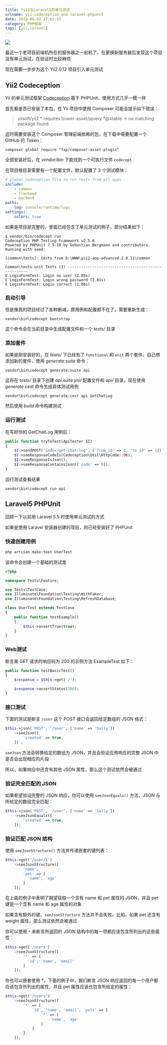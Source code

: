 ```yaml
---
title: Yii2与Laravel5的单元测试
urlname: yii-codeception-and-laravel-phpunit
date: 2019-08-02 17:03:53
category: PHP框架
tags: [yii,laravel]
---
```


![](https://cdn.jsdelivr.net/gh/liluoao/cdn@0.0.4/image/codeception.png)

最近一个老项目前端机所在的服务器之一宕机了，在更换新服务器后发现这个项目没有单元测试，在验证时比较麻烦

现在需要一步步为这个 Yii2.0.12 项目引入单元测试

<!-- more -->

## Yii2 Codeception

Yii 的单元测试框架 [Codeception](https://codeception.com/for/yii) 基于 PHPUnit，使用方式几乎一模一样

首先看是否已安装了本包，在 Yii 项目中使用 Composer 可能会提示如下错误：

> yiisoft/yii2 * requires bower-asset/jquery *@stable -> no matching package found.

这时需要安装这个 Composer 管理前端依赖的包，在下载中需要配置一个 GitHub 的 Token：

```
composer global require "fxp/composer-asset-plugin"
```

全部安装好后，在 *vendor/bin* 下能找到一个可执行文件 `codecept`

在项目根目录需要有一个配置文件，默认配置了 3 个测试模块：

```yml codeception.yml
# global codeception file to run tests from all apps
include:
    - common
    - frontend
    - backend
paths:
    log: console/runtime/logs
settings:
    colors: true
```

如果是项目是完整的，里面已经包含了单元测试的例子，部分结果如下：

```
$ vendor/bin/codecept run
Codeception PHP Testing Framework v2.5.6
Powered by PHPUnit 7.5.18 by Sebastian Bergmann and contributors.
Running with seed:

[common\tests]: tests from D:\WWW\yii2-app-advanced-2.0.11\common

Common\tests.unit Tests (3) ----------------------------------------------------
E LoginFormTest: Login no user (2.89s)
E LoginFormTest: Login wrong password (2.01s)
E LoginFormTest: Login correct (2.00s)
```

### 启动引导

但是像我的项目经过了各种删减，原用例和配置都不在了，需要重新生成：

```
vendor\bin\codecept bootstrap
```

这个命令会在当前目录中生成配置文件和一个 *tests/* 目录

### 添加套件

如果是刚安装好的，在 *tests/* 下已经有了 `functional` 和 `unit` 两个套件。自己想添加新的套件，使用 *generate:suite* 命令：

```
vendor\bin\codecept generate:suite api
```

这将在 *tests/* 目录下创建 *api.suite.yml* 配置文件和 *api/* 目录，现在使用 *generate:cest* 命令生成具体测试用例

```
vendor\bin\codecept generate:cest api GetChatLog
```

然后使用 *build* 命令构建测试

### 运行测试

在写好你的 GetChatLog 用例后：

```php
public function tryToTest(ApiTester $I)
{
    $I->sendPOST('index/get-chat-log', ['from_id' => 1, 'to_id' => 1]);
    $I->seeResponseCodeIs(Codeception\Util\HttpCode::OK);
    $I->seeResponseIsJson();
    $I->seeResponseContainsJson(['code' => 0]);
}
```

运行测试查看结果

```
vendor\bin\codecept run api
```

## Laravel5 PHPUnit

回顾一下以前用 Laravel 5.5 时使用单元测试的方式

如果是使用 Laravel 安装器创建的项目，则已经安装好了 PHPUnit

### 快速创建用例

```bash
php artisan make:test UserTest
```

该命令会创建一个基础的测试类

```php tests/Feature/UserTest.php
<?php

namespace Tests\Feature;

use Tests\TestCase;
use Illuminate\Foundation\Testing\WithFaker;
use Illuminate\Foundation\Testing\RefreshDatabase;

class UserTest extends TestCase
{
    public function testExample()
    {
        $this->assertTrue(true);
    }
}
```

### Web测试

断言某 GET 请求的响应码为 200 的示例方法 ExampleTest 如下：

```php
public function testBasicTest()
{
    $response = $this->get('/');

    $response->assertStatus(200);
}
```

### 接口测试

下面的测试是断言 `/user` 这个 POST 接口会返回给定数组的 JSON 格式：

```php
$this->json('POST', '/user', ['name' => 'Sally'])
    ->seeJson([
        'created' => true,
    ]) ;
```

`seeJson` 方法会转换给定的数组为 JSON，并且会验证应用响应的完整 JSON 中是否会出现相应的片段

所以，如果响应中还含有其他 JSON 属性，那么这个测试依然会被通过

### 验证完全匹配的 JSON

如果希望验证完整的 JSON 响应，你可以使用 `seeJsonEquals()` 方法，JSON 与所给定的数组完全匹配：

```php
$this->json('POST', '/user', ['name' => 'Sally'])
    ->seeJsonEquals([
        'created' => true,
    ]);
```

### 验证匹配 JSON 结构

使用 `seeJsonStructure()` 方法并传递嵌套的键列表：

```php
$this->get('/user/1')
    ->seeJsonStructure([
        'name',
        'pet' => [
          'name', 'age'
        ]
    ]);
```

在上面的例子中表明了期望获取一个含有 name 和 pet 属性的 JSON，并且 pet 键是一个含有 name 和 age 属性的对象

如果含有额外的键，`seeJsonStructure` 方法并不会失败。比如，如果 pet 还含有 weight 属性，那么测试依然会被通过

你可以使用 `*` 来断言所返回的 JSON 结构中的每一项都应该包含所列出的这些属性：

```php
$this->get('/users')
    ->seeJsonStructure([
        '*' => [
          'id', 'name', 'email'
        ]
    ]);
```

你也可以嵌套使用 *，下面的例子中，我们断言 JSON 响应返回的每一个用户都应该包含所列出的属性，并且 pet 属性应该也包含所给定的属性：

```php
$this->get('/users')
    ->seeJsonStructure([
        '*' => [
            'id', 'name', 'email', 'pets' => [
                '*' => [
                    'name', 'age'
                ]
            ]
        ]
    ]);
```
